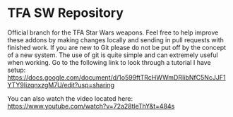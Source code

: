 # TFA SW Repository
Official branch for the TFA Star Wars weapons. Feel free to help improve these addons by making changes locally and sending in pull requests with finished work. If you are new to Git please do not be put off by the concept of a new system. The use of git is quite simple and can extremely useful when working. Go to the following link to look through a tutorial I have setup: 
https://docs.google.com/document/d/1o599ftTRcHWWmDRIibNfC5NcJJF1YTY9IizqnxzgM7U/edit?usp=sharing

You can also watch the video located here: 
https://www.youtube.com/watch?v=72a28tleThY&t=484s